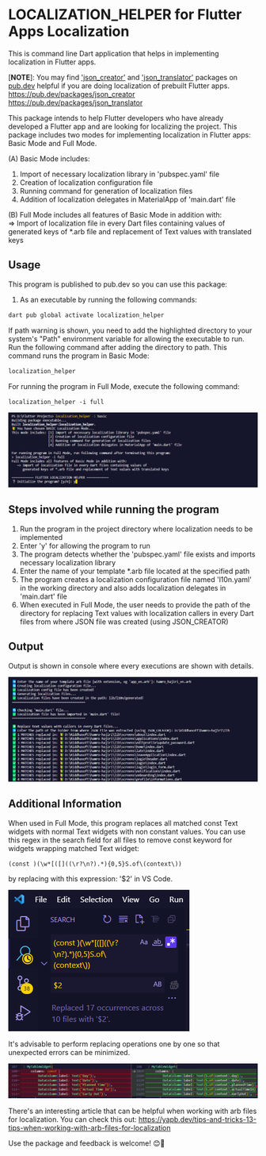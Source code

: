 # LOCALIZATION_HELPER for Flutter Apps Localization

This is command line Dart application that helps in implementing localization in Flutter apps.

[**NOTE**]: You may find ['json_creator'](https://pub.dev/packages/json_creator) and
['json_translator'](https://pub.dev/packages/json_translator) packages on [pub.dev](https://pub.dev) helpful
if you are doing localization of prebuilt Flutter apps.<br>
https://pub.dev/packages/json_creator<br>
https://pub.dev/packages/json_translator

This package intends to help Flutter developers who have already developed a Flutter app and
are looking for localizing the project. This package includes two modes for implementing
localization in Flutter apps: Basic Mode and Full Mode.

(A) Basic Mode includes:

1. Import of necessary localization library in 'pubspec.yaml' file
2. Creation of localization configuration file
3. Running command for generation of localization files
4. Addition of localization delegates in MaterialApp of 'main.dart' file

(B) Full Mode includes all features of Basic Mode in addition with:<br>
=> Import of localization file in every Dart files containing values of<br>
generated keys of \*.arb file and replacement of Text values with translated keys

## Usage

This program is published to pub.dev so you can use this package:

1. As an executable by running the following commands:

```ps
dart pub global activate localization_helper
```

If path warning is shown, you need to add the highlighted directory to your system's "Path"
environment variable for allowing the executable to run. Run the following command after adding
the directory to path. This command runs the program in Basic Mode:

```ps
localization_helper
```

For running the program in Full Mode, execute the following command:

```ps
localization_helper -i full
```

<img src="https://github.com/rijalsandeshraj/localization_helper/raw/main/screenshots/confirm.png" />

## Steps involved while running the program

1. Run the program in the project directory where localization needs to be implemented
2. Enter 'y' for allowing the program to run
3. The program detects whether the 'pubspec.yaml' file exists and imports necessary localization
   library
4. Enter the name of your template \*.arb file located at the specified path
5. The program creates a localization configuration file named 'l10n.yaml' in the working directory
   and also adds localization delegates in 'main.dart' file
6. When executed in Full Mode, the user needs to provide the path of the directory for replacing
   Text values with localization callers in every Dart files from where JSON file was created
   (using JSON_CREATOR)

## Output

Output is shown in console where every executions are shown with details.

<img src="https://github.com/rijalsandeshraj/localization_helper/raw/main/screenshots/output.png" />

## Additional Information

When used in Full Mode, this program replaces all matched const Text widgets with normal Text widgets with non
constant values. You can use this regex in the search field for all files to remove const keyword for widgets wrapping
matched Text widget:

```console
(const )(\w*[([]((\r?\n?).*){0,5}S.of\(context\))
```

by replacing with this expression: '$2' in VS Code.

<img src="https://github.com/rijalsandeshraj/localization_helper/raw/main/screenshots/const_replacer1.png" />

It's advisable to perform replacing operations one by one so that unexpected errors can be minimized.

<img src="https://github.com/rijalsandeshraj/localization_helper/raw/main/screenshots/const_replacer2.png" />

There's an interesting article that can be helpful when working with arb files for localization. You
can check this out:
https://yapb.dev/tips-and-tricks-13-tips-when-working-with-arb-files-for-localization

Use the package and feedback is welcome! :blush::sparkling_heart:
